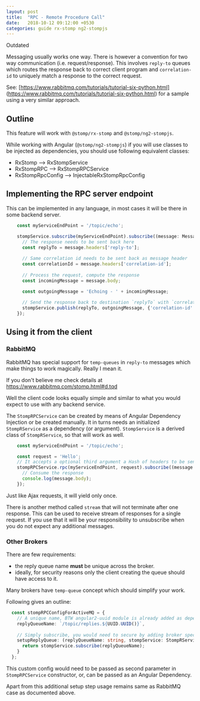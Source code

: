 ```yaml
---
layout: post
title:  "RPC - Remote Procedure Call"
date:   2018-10-12 09:12:00 +0530
categories: guide rx-stomp ng2-stompjs
---
```


Outdated

Messaging usually works one way.
There is however a convention for two way communication (i.e. request/response).
This involves `reply-to` queues which routes the response back to correct client program
and `correlation-id` to uniquely match a response to the correct request.

See: [https://www.rabbitmq.com/tutorials/tutorial-six-python.html]
(https://www.rabbitmq.com/tutorials/tutorial-six-python.html)
for a sample using a very similar approach.

## Outline

This feature will work with `@stomp/rx-stomp` and `@stomp/ng2-stompjs`.

While working with Angular (`@stomp/ng2-stompjs`) if you will use classes to be
injected as dependencies, you should use following equivalent classes:

- RxStomp --> RxStompService
- RxStompRPC --> RxStompRPCService
- RxStompRpcConfig --> InjectableRxStompRpcConfig

## Implementing the RPC server endpoint

This can be implemented in any language, in most cases it will be there in some backend server.

```typescript
    const myServiceEndPoint = '/topic/echo';

    stompService.subscribe(myServiceEndPoint).subscribe((message: Message) => {
      // The response needs to be sent back here
      const replyTo = message.headers['reply-to'];
      
      // Same correlation id needs to be sent back as message header
      const correlationId = message.headers['correlation-id'];
      
      // Process the request, compute the response
      const incomingMessage = message.body;

      const outgoingMessage = 'Echoing - ' + incomingMessage;
      
      // Send the response back to destination `replyTo` with `correlation-id` header
      stompService.publish(replyTo, outgoingMessage, {'correlation-id' : correlationId});
    });
```

## Using it from the client

### RabbitMQ

RabbitMQ has special support for `temp-queues` in `reply-to` messages
which make things to work magically. Really I mean it.

If you don't believe me check details at https://www.rabbitmq.com/stomp.html#d.tqd

Well the client code looks equally simple and similar to what you would expect
to use with any backend service.

The `StompRPCService` can be created by means of Angular Dependency Injection
or be created manually.
It in turns needs an initialized `StompRService` as
a dependency (or argument).
`StompService` is a derived class of `StompRService`, so that will work as well.

```typescript
    const myServiceEndPoint = '/topic/echo';

    const request = 'Hello';
    // It accepts a optional third argument a Hash of headers to be sent as part of the request
    stompRPCService.rpc(myServiceEndPoint, request).subscribe((message: Message) => {
      // Consume the response
      console.log(message.body);
    });
```

Just like Ajax requests, it will yield only once.

There is another method called `stream` that will not terminate after one response.
This can be used to receive stream of responses for a single request.
If you use that it will be your responsibility to unsubscribe when you do not expect
any additional messages.

### Other Brokers

There are few requirements:

- the reply queue name **must** be unique across the broker.
- ideally, for security reasons only the client creating the queue should have access to it.

Many brokers have `temp-queue` concept which should simplify your work. 

Following gives an outline:

```typescript
  const stompRPCConfigForActiveMQ = {
    // A unique name, BTW angular2-uuid module is already added as dependency
    replyQueueName: `/topic/replies.${UUID.UUID()}`,
    
    // Simply subscribe, you would need to secure by adding broker specific options
    setupReplyQueue: (replyQueueName: string, stompService: StompRService) => {
      return stompService.subscribe(replyQueueName);
    }
  };
```

This custom config would need to be passed as second parameter in `StompRPCService`
constructor, or, can be passed as an Angular Dependency.

Apart from this additional setup step usage remains same as RabbitMQ case as documented above.
